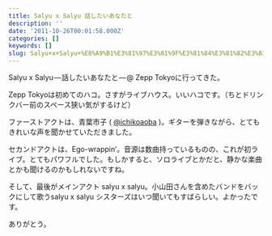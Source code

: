 ```yaml
---
title: Salyu x Salyu 話したいあなたと
description: ''
date: '2011-10-26T00:01:58.000Z'
categories: []
keywords: []
slug: Salyu+x+Salyu+%E8%A9%B1%E3%81%97%E3%81%9F%E3%81%84%E3%81%82%E3%81%AA%E3%81%9F%E3%81%A8
---
```

Salyu x Salyu — 話したいあなたと — @ Zepp Tokyoに行ってきた。

Zepp Tokyoは初めてのハコ。さすがライブハウス。いいハコです。（ちとドリンクバー前のスペース狭い気がするけど）

ファーストアクトは、青葉市子 ( [@ichikoaoba](http://twitter.com/#!/ichikoaoba) )。ギターを弾きながら、とてもきれいな声を聞かせていただきました。

セカンドアクトは、Ego-wrappin’。音源は数曲持っているものの、これが初ライブ。とてもパワフルでした。もしかすると、ソロライブとかだと、静かな楽曲とかも聞けるのかもしれないですね。

そして、最後がメインアクト salyu x salyu。小山田さんを含めたバンドをバックにして歌うsalyu x salyu シスターズはいつ聞いてもすばらしい。よかったです。

ありがとう。